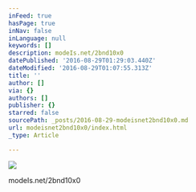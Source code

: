 ```yaml
---
inFeed: true
hasPage: true
inNav: false
inLanguage: null
keywords: []
description: modeIs.net/2bnd10x0
datePublished: '2016-08-29T01:29:03.440Z'
dateModified: '2016-08-29T01:07:55.313Z'
title: ''
author: []
via: {}
authors: []
publisher: {}
starred: false
sourcePath: _posts/2016-08-29-modeisnet2bnd10x0.md
url: modeisnet2bnd10x0/index.html
_type: Article

---
```

![](https://the-grid-user-content.s3-us-west-2.amazonaws.com/55b916d0-bb48-4baa-acdf-0ba6315586d4.jpg)

modeIs.net/2bnd10x0